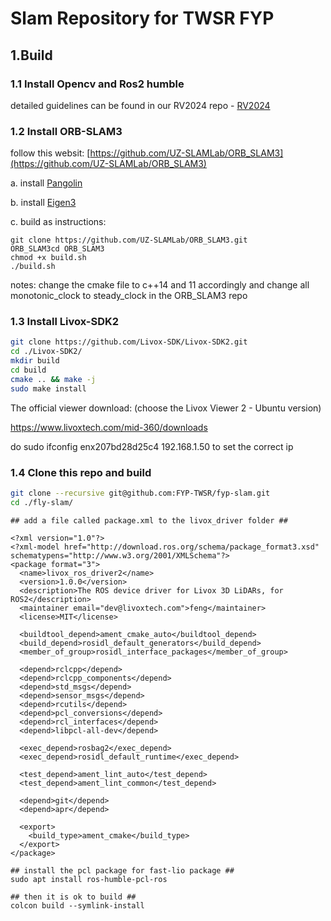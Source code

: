 # Slam Repository for TWSR FYP

## 1.Build

### 1.1 Install Opencv and Ros2 humble

detailed guidelines can be found in our RV2024 repo - [RV2024](https://github.com/hkustenterprize/RM2023-RV)

### 1.2 Install ORB-SLAM3

follow this websit:
[https://github.com/UZ-SLAMLab/ORB_SLAM3](https://github.com/UZ-SLAMLab/ORB_SLAM3)

a. install [Pangolin](https://github.com/UZ-SLAMLab/ORB_SLAM3#pangolin)

b. install [Eigen3](https://github.com/UZ-SLAMLab/ORB_SLAM3#eigen3)

c. build as instructions:

```
git clone https://github.com/UZ-SLAMLab/ORB_SLAM3.git 
ORB_SLAM3cd ORB_SLAM3
chmod +x build.sh
./build.sh
```

notes: change the cmake file to c++14 and 11 accordingly and change all monotonic_clock to steady_clock in the ORB_SLAM3 repo

### 1.3 Install Livox-SDK2

```bash
git clone https://github.com/Livox-SDK/Livox-SDK2.git
cd ./Livox-SDK2/
mkdir build
cd build
cmake .. && make -j
sudo make install
```

The official viewer download: (choose the Livox Viewer 2 - Ubuntu version)

https://www.livoxtech.com/mid-360/downloads

do sudo ifconfig enx207bd28d25c4 192.168.1.50 to set the correct ip

### 1.4 Clone this repo and build

```bash
git clone --recursive git@github.com:FYP-TWSR/fyp-slam.git
cd ./fly-slam/
```

```
## add a file called package.xml to the livox_driver folder ##

<?xml version="1.0"?>
<?xml-model href="http://download.ros.org/schema/package_format3.xsd" schematypens="http://www.w3.org/2001/XMLSchema"?>
<package format="3">
  <name>livox_ros_driver2</name>
  <version>1.0.0</version>
  <description>The ROS device driver for Livox 3D LiDARs, for ROS2</description>
  <maintainer email="dev@livoxtech.com">feng</maintainer>
  <license>MIT</license>

  <buildtool_depend>ament_cmake_auto</buildtool_depend>
  <build_depend>rosidl_default_generators</build_depend>
  <member_of_group>rosidl_interface_packages</member_of_group>

  <depend>rclcpp</depend>
  <depend>rclcpp_components</depend>
  <depend>std_msgs</depend>
  <depend>sensor_msgs</depend>
  <depend>rcutils</depend>
  <depend>pcl_conversions</depend>
  <depend>rcl_interfaces</depend>
  <depend>libpcl-all-dev</depend>

  <exec_depend>rosbag2</exec_depend>
  <exec_depend>rosidl_default_runtime</exec_depend>

  <test_depend>ament_lint_auto</test_depend>
  <test_depend>ament_lint_common</test_depend>

  <depend>git</depend>
  <depend>apr</depend>

  <export>
    <build_type>ament_cmake</build_type>
  </export>
</package>
```

```
## install the pcl package for fast-lio package ##
sudo apt install ros-humble-pcl-ros

## then it is ok to build ##
colcon build --symlink-install
```
